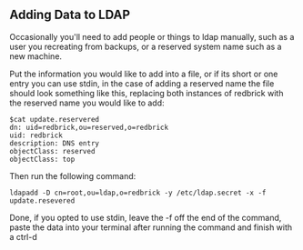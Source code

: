 ## Adding Data to LDAP

Occasionally you'll need to add people or things to ldap manually, such as a user you recreating from backups, or a reserved system name such as a new machine.

Put the information you would like to add into a file, or if its short or one entry you can use stdin, in the case of adding a reserved name the file should look something like this, replacing both instances of redbrick with the reserved name you would like to add:

	
	$cat update.reservered
	dn: uid=redbrick,ou=reserved,o=redbrick
	uid: redbrick
	description: DNS entry
	objectClass: reserved
	objectClass: top


Then run the following command:

    ldapadd -D cn=root,ou=ldap,o=redbrick -y /etc/ldap.secret -x -f update.resevered

Done, if you opted to use stdin, leave the -f off the end of the command, paste the data into your terminal after running the command and finish with a ctrl-d

